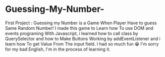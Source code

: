 # Guessing-My-Number-
First Project :
Guessing my Number is a Game When Player Have to guess Same Random Number!
I made this game to Learn how To use DOM and events programing With Javascript,
i learned how to call class by QuerySelector and how to Make Buttons Working by addEventListener and i learn how To get Value From The input field.
I had so much fun 😁 I'm sorry for my bad English, I'm in the process of learning it.
